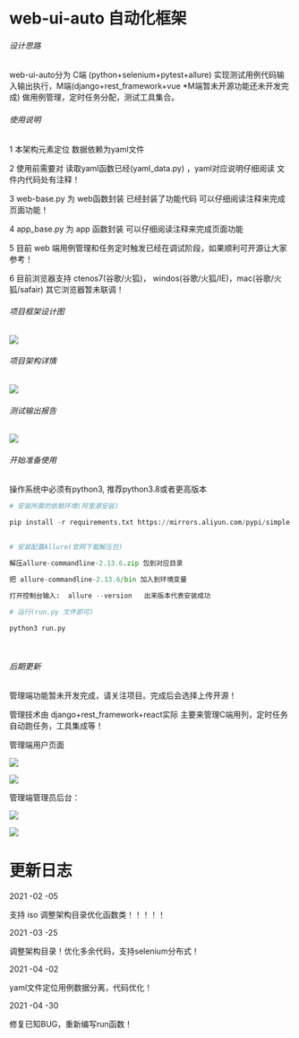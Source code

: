# web-ui-auto 自动化框架

###### 设计思路

web-ui-auto分为 C端 (python+selenium+pytest+allure) 实现测试用例代码输入输出执行，M端(django+rest_framework+vue *M端暂未开源功能还未开发完成) 做用例管理，定时任务分配，测试工具集合。

###### 使用说明

1 本架构元素定位 数据依赖为yaml文件

2 使用前需要对 读取yaml函数已经(yaml_data.py) ，yaml对应说明仔细阅读 文件内代码处有注释！

3 web-base.py 为 web函数封装 已经封装了功能代码 可以仔细阅读注释来完成页面功能！

4 app_base.py 为 app 函数封装 可以仔细阅读注释来完成页面功能

5 目前 web 端用例管理和任务定时触发已经在调试阶段，如果顺利可开源让大家参考！

6 目前浏览器支持 ctenos7(谷歌/火狐)， windos(谷歌/火狐/IE)，mac(谷歌/火狐/safair) 其它浏览器暂未联调！


###### 项目框架设计图

![](https://github.com/hanwenlu2016/web-ui/blob/main/doct/img/frame.png)

###### 项目架构详情

![](https://github.com/hanwenlu2016/web-ui/blob/main/doct/img/frameexplain.png)

###### 测试输出报告

![](https://github.com/hanwenlu2016/web-ui/blob/main/doct/img/testresult.png)

###### 开始准备使用

操作系统中必须有python3, 推荐python3.8或者更高版本



```python
# 安装所需的依赖环境(阿里源安装)

pip install -r requirements.txt https://mirrors.aliyun.com/pypi/simple  

    
# 安装配置Allure(官网下载解压包)

解压allure-commandline-2.13.6.zip 包到对应目录

把 allure-commandline-2.13.6/bin 加入到环境变量

打开控制台输入:  allure --version   出来版本代表安装成功
    
# 运行(run.py 文件即可)

python3 run.py

  
```



###### 后期更新

管理端功能暂未开发完成，请关注项目。完成后会选择上传开源！



管理技术由 django+rest_framework+react实际 主要来管理C端用列，定时任务自动跑任务，工具集成等！



管理端用户页面



![](https://github.com/hanwenlu2016/web-ui/blob/main/doct/img/manage1.png)

![](https://github.com/hanwenlu2016/web-ui/blob/main/doct/img/manage2.png)



管理端管理员后台：

![](https://github.com/hanwenlu2016/web-ui/blob/main/doct/img/admin1.png)



![](https://github.com/hanwenlu2016/web-ui/blob/main/doct/img/admin2.png)


# 更新日志
2021 -02 -05

支持 iso 调整架构目录优化函数类！！！！！

2021 -03 -25

调整架构目录！优化多余代码，支持selenium分布式！


2021 -04 -02

yaml文件定位用例数据分离，代码优化！

2021 -04 -30

修复已知BUG，重新编写run函数！
